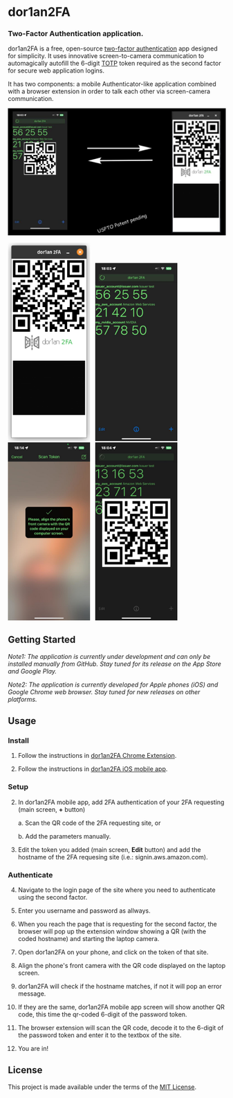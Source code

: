 # dor1an2FA
### Two-Factor Authentication application.

dor1an2FA is a free, open-source [two-factor authentication](https://en.wikipedia.org/wiki/Two-factor_authentication) app designed for simplicity. It uses innovative screen-to-camera communication to automagically autofill the 6-digit [TOTP](https://en.wikipedia.org/wiki/Time-based_one-time_password) token required as the second factor for secure web application logins.

It has two components: a mobile Authenticator-like application combined with a browser extension in order to talk each other via screen-camera communication.



<img src="dor1an2FA_flow.png" width="1000" alt="Flow of dor1an2FA" /> 

<img src="dor1an2FA_extension.png" width="190" alt="Screenshot of dor1an2FA Extension" /> &nbsp;
<img src="dor1an2FA_list.png" width="190" alt="Screenshot of dor1an2FA token list" /> &nbsp;
<img src="dor1an2FA_front_camera.png" width="190" alt="Screenshot of dor1an2FA hostname QR Code scanner" /> &nbsp;
<img src="dor1an2FA_QR_code.png" width="190" alt="Screenshot of dor1an2FA QR Code" />


## Getting Started

*Note1: The application is currently under development and can only be installed manually from GitHub. Stay tuned for its release on the App Store and Google Play.*

*Note2: The application is currently developed for Apple phones (iOS) and Google Chrome web browser. Stay tuned for new releases on other platforms.*

## Usage

### Install

1. Follow the instructions in [dor1an2FA Chrome Extension](https://github.com/ch4r1i3b/dor1an2FA-chrome-extension).

2. Follow the instructions in [dor1an2FA iOS mobile app](https://github.com/ch4r1i3b/dor1an2FA-ios).

### Setup

2. In dor1an2FA mobile app, add 2FA authentication of your 2FA requesting (main screen, **+** button)

    a. Scan the QR code of the 2FA requesting site, or

    b. Add the parameters manually.

3. Edit the token you added (main screen, **Edit** button) and add the hostname of the 2FA requesing site (i.e.: signin.aws.amazon.com).

### Authenticate

4. Navigate to the login page of the site where you need to authenticate using the second factor.

5. Enter you username and password as allways.

6. When you reach the page that is requesting for the second factor, the browser will pop up the extension window showing a QR (with the coded hostname) and starting the laptop camera.

7. Open dor1an2FA on your phone, and click on the token of that site.

8. Align the phone's front camera with the QR code displayed on the laptop screen.

9. dor1an2FA will check if the hostname matches, if not it will pop an error message.

10. If they are the same, dor1an2FA mobile app screen will show another QR code, this time the qr-coded 6-digit of the password token.

11. The browser extension will scan the QR code, decode it to the 6-digit of the password token and enter it to the textbox of the site.

12. You are in!

## License

This project is made available under the terms of the [MIT License](https://opensource.org/licenses/MIT).




